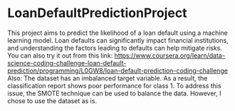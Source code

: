 # LoanDefaultPredictionProject
This project aims to predict the likelihood of a loan default using a machine learning model. Loan defaults can significantly impact financial institutions, and understanding the factors leading to defaults can help mitigate risks.
You can also try it out from this link: https://www.coursera.org/learn/data-science-coding-challenge-loan-default-prediction/programming/L0GW8/loan-default-prediction-coding-challenge
Also:
The dataset has an imbalanced target variable. As a result, the classification report shows poor performance for class 1.
To address this issue, the SMOTE technique can be used to balance the data. However, I chose to use the dataset as is.
